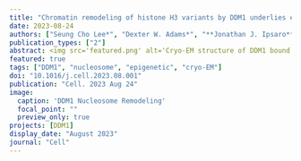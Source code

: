 ```yaml
---
title: "Chromatin remodeling of histone H3 variants by DDM1 underlies epigenetic inheritance of DNA methylation"
date: 2023-08-24
authors: ["Seung Cho Lee*", "Dexter W. Adams*", "**Jonathan J. Ipsaro***", "Jonathan Cahn*", "Jason Lyn", "Hyun-Soo Kim", "Benjamin Berube", "Viktoria Major", "Joseph P. Calarco", "Chantal LeBlanc", "Sonali Bhattacharjee", "Umamaheswari Ramu", "Daniel Grimanelli", "Yannick Jacob", "Philipp Voigt", "Leemor Joshua-Tor", "Robert A. Martienssen"]
publication_types: ["2"]
abstract: <img src='featured.png' alt='Cryo-EM structure of DDM1 bound to nucleosomes' style='width:50%;float:right'>Nucleosomes block access to DNA methyltransferase, unless they are remodeled by DECREASE in DNA METHYLATION 1 (DDM1/Lsh/HELLS), a Snf2-like master regulator of epigenetic inheritance. We show that DDM1 promotes replacement of histone variant H3.3 by H3.1. In ddm1 mutants, DNA methylation is partly restored by loss of the H3.3 chaperone HIRA, while the H3.1 chaperone CAF-1 becomes essential. The single-particle cryo-EM structure at 3.2 Å of DDM1 with a variant nucleosome reveals engagement with histone H3.3 near residues required for assembly, and with the unmodified H4 tail. An N-terminal autoinhibitory domain inhibits, while a disulfide bond in the helicase domain supports activity. DDM1 co-localizes with H3.1 and H3.3 during the cell cycle, and with the DNA methyltransferase MET1/Dnmt1, but is blocked by H4K16 acetylation. The male germline H3.3 variant MGH3/HTR10 is resistant to remodeling by DDM1 and acts as a placeholder nucleosome in sperm cells for epigenetic inheritance.
featured: true
tags: ["DDM1", "nucleosome", "epigenetic", "cryo-EM"]
doi: "10.1016/j.cell.2023.08.001"
publication: "Cell. 2023 Aug 24"
image:
  caption: 'DDM1 Nucleosome Remodeling'
  focal_point: ""
  preview_only: true
projects: [DDM1]
display_date: "August 2023"
journal: "Cell"
---
```



